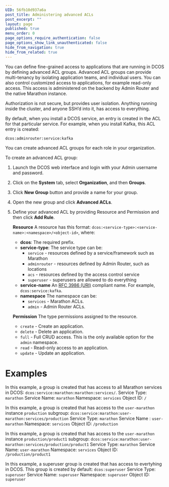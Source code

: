 ```yaml
---
UID: 56fb10d937a6a
post_title: Administering advanced ACLs
post_excerpt: ""
layout: page
published: true
menu_order: 0
page_options_require_authentication: false
page_options_show_link_unauthenticated: false
hide_from_navigation: true
hide_from_related: true
---
```

You can define fine-grained access to applications that are running in DCOS by defining advanced ACL groups. Advanced ACL groups can provide multi-tenancy by isolating application teams, and individual users. You can also control customized access to applications, for example read-only access. This access is administered on the backend by Admin Router and the native Marathon instance.

Authorization is not secure, but provides user isolation. Anything running inside the cluster, and anyone SSH’d into it, has access to everything.

By default, when you install a DCOS service, an entry is created in the ACL for that particular service. For example, when you install Kafka, this ACL entry is created:

    dcos:adminrouter:service:kafka
    

You can create advanced ACL groups for each role in your organization.

To create an advanced ACL group:

1.  Launch the DCOS web interface and login with your Admin username and password.

2.  Click on the **System** tab, select **Organization**, and then **Groups**.

3.  Click **New Group** button and provide a name for your group.

4.  Open the new group and click **Advanced ACLs**.

5.  Define your advanced ACL by providing Resource and Permission and then click **Add Rule**.
    
    **Resource** A resource has this format: `dcos:<service-type>:<service-name>:<namespace>/<object-id>`, where:
    
    *   **dcos**: The required prefix.
    *   **service-type**: The service type can be: 
        *   `service` - resources defined by a service/framework such as Marathon 
        *   `adminrouter` - resources defined by Admin Router, such as locations 
        *   `acs` - resources defined by the access control service 
        *   `superuser` - superusers are allowed to do everything 
    *   **service-name** An [RFC 3986 (URI)][1] compliant name. For example, `dcos:service:kafka`. 
    *   **namespace** The namespace can be: 
        *   `services` - Marathon ACLs. 
        *   `admin` - Admin Router ACLs.
    
    **Permission** The type permissions assigned to the resource.
    
    *   `create` - Create an application. 
    *   `delete` - Delete an application. 
    *   `full` - Full CRUD access. This is the only available option for the `admin` namespace. 
    *   `read` - Read-only access to an application. 
    *   `update` - Update an application.

# Examples

In this example, a group is created that has access to all Marathon services in DCOS: `dcos:service:marathon:marathon:services/`. Service Type: `marathon` Service Name: `marathon` Namespace: `services` Object ID: `/`

In this example, a group is created that has access to the `user-marathon` instance `production` subgroup: `dcos:service:marathon:user-marathon:services/production` Service Type: `marathon` Service Name : `user-marathon` Namespace: `services` Object ID: `/production`

In this example, a group is created that has access to the `user-marathon` instance `production/product1` subgroup: `dcos:service:marathon:user-marathon:services/production/product1` Service Type: `marathon` Service Name: `user-marathon` Namespace: `services` Object ID: `/production/product1`

In this example, a superuser group is created that has access to evertyhing in DCOS. This group is created by default: `dcos:superuser` Service Type: `superuser` Service Name: `superuser` Namespace: `superuser` Object ID: `superuser`

 [1]: https://www.ietf.org/rfc/rfc3986.txt